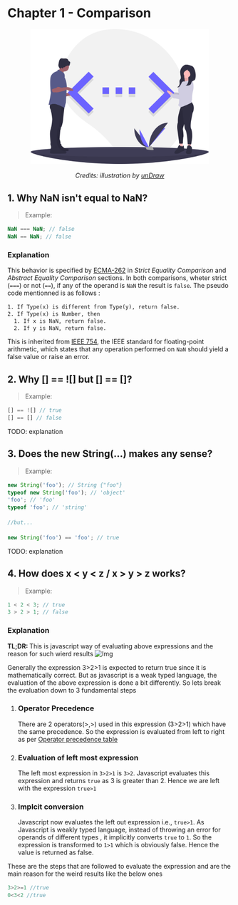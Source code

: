 # Chapter 1 - Comparison 

<div align="center">
  <img src="../assets/undraw_code_typing_7jnv.svg" alt="Comparison Operators" width="400"/>
  <br>
  <p>
    <em>Credits: illustration by <a href="https://undraw.co/">unDraw</a></em>
  </p>
</div>

## 1. Why NaN isn't equal to NaN?

> Example:
```js
NaN === NaN; // false
NaN == NaN; // false
```

### Explanation

This behavior is specified by [ECMA-262](http://www.ecma-international.org/ecma-262) in _Strict Equality Comparison_ and _Abstract Equality Comparison_ sections. In both comparisons, wheter strict (`===`) or not (`==`), if any of the operand is `NaN` the result is `false`. The pseudo code mentionned is as follows :

```
1. If Type(x) is different from Type(y), return false.
2. If Type(x) is Number, then
  1. If x is NaN, return false.
  2. If y is NaN, return false.
```

This is inherited from [IEEE 754](https://en.wikipedia.org/wiki/IEEE_754), the IEEE standard for floating-point arithmetic, which states that any operation performed on `NaN` should yield a false value or raise an error.

## 2. Why [] == ![] but [] == []?

> Example:
```js
[] == ![] // true
[] == [] // false
```

TODO: explanation

## 3. Does the new String(...) makes any sense?
 
> Example:
```js
new String('foo'); // String {"foo"}
typeof new String('foo'); // 'object'
'foo'; // 'foo'
typeof 'foo'; // 'string'

//but...

new String('foo') == 'foo'; // true
```

TODO: explanation

## 4. How does x < y < z / x > y > z works?
 
> Example:
```js
1 < 2 < 3; // true
3 > 2 > 1; // false
```

### Explanation
<b>TL;DR: </b>This is javascript way of evaluating above expressions and the reason for such wierd results
![Img](https://i.imgur.com/tlWKy1l.gif)
 
Generally the expression 3>2>1 is expected to return true since it is mathematically correct. But as javascript is a weak typed language, the evaluation of the above expression is done a bit differently. So lets break the evaluation down to 3 fundamental steps 
  1. ### Operator Precedence
     There are 2 operators(>,>) used in this expression (3>2>1) which have the same precedence. So the expression is evaluated from left to right as per [Operator precedence table](https://developer.mozilla.org/en-US/docs/Web/JavaScript/Reference/Operators/Operator_Precedence#Table) 
  2. ### Evaluation of left most expression
      The left most expression in `3>2>1` is `3>2`. Javascript evaluates this expression and returns `true` as 3 is greater than 2. Hence we are left with the expression `true>1`
  3. ### Implcit conversion
      Javascript now evaluates the left out expression i.e., `true>1`. As Javascript is weakly typed language, instead of throwing an error for operands of different types , it implicitly converts `true` to `1`. So the expression is transformed to `1>1` which is obviously false. Hence the value is returned as false.
      
These are the steps that are followed to evaluate the expression and are the main reason for the weird results like the below ones
```js
3>2>=1 //true
0<3<2 //true
```
 
